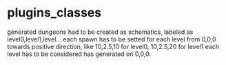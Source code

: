 # plugins_classes

generated dungeons had to be created as schematics, labeled as level0,level1,level...
each spawn has to be setted for each level from 0,0,0 towards positive direction, like 10,2.5,10 for level0, 10,2.5,20 for level1
each level has to be considered has generated on 0,0,0.
